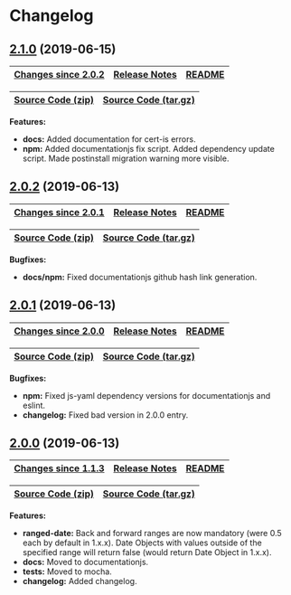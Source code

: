 # Changelog

## <a name="2.1.0"></a> [2.1.0](https://github.com/jpcx/ranged-date/tree/2.1.0) (2019-06-15)

| __[Changes since 2.0.2](https://github.com/jpcx/ranged-date/compare/2.0.2...2.1.0)__ | [Release Notes](https://github.com/jpcx/ranged-date/releases/tag/2.1.0) | [README](https://github.com/jpcx/ranged-date/tree/2.1.0/README.md) |
| --- | --- | --- |

| [Source Code (zip)](https://github.com/jpcx/ranged-date/archive/2.1.0.zip) | [Source Code (tar.gz)](https://github.com/jpcx/ranged-date/archive/2.1.0.tar.gz) |
| --- | --- |

__Features:__

+ __docs:__ Added documentation for cert-is errors.
+ __npm:__  Added documentationjs fix script.
            Added dependency update script.
            Made postinstall migration warning more visible.

## <a name="2.0.2"></a> [2.0.2](https://github.com/jpcx/ranged-date/tree/2.0.2) (2019-06-13)

| __[Changes since 2.0.1](https://github.com/jpcx/ranged-date/compare/2.0.1...2.0.2)__ | [Release Notes](https://github.com/jpcx/ranged-date/releases/tag/2.0.2) | [README](https://github.com/jpcx/ranged-date/tree/2.0.2/README.md) |
| --- | --- | --- |

| [Source Code (zip)](https://github.com/jpcx/ranged-date/archive/2.0.2.zip) | [Source Code (tar.gz)](https://github.com/jpcx/ranged-date/archive/2.0.2.tar.gz) |
| --- | --- |

__Bugfixes:__

+ __docs/npm:__ Fixed documentationjs github hash link generation.

## <a name="2.0.1"></a> [2.0.1](https://github.com/jpcx/ranged-date/tree/2.0.1) (2019-06-13)

| __[Changes since 2.0.0](https://github.com/jpcx/ranged-date/compare/2.0.0...2.0.1)__ | [Release Notes](https://github.com/jpcx/ranged-date/releases/tag/2.0.1) | [README](https://github.com/jpcx/ranged-date/tree/2.0.1/README.md) |
| --- | --- | --- |

| [Source Code (zip)](https://github.com/jpcx/ranged-date/archive/2.0.1.zip) | [Source Code (tar.gz)](https://github.com/jpcx/ranged-date/archive/2.0.1.tar.gz) |
| --- | --- |

__Bugfixes:__

+ __npm:__       Fixed js-yaml dependency versions for documentationjs and eslint.
+ __changelog:__ Fixed bad version in 2.0.0 entry.

## <a name="2.0.0"></a> [2.0.0](https://github.com/jpcx/ranged-date/tree/2.0.0) (2019-06-13)

| __[Changes since 1.1.3](https://github.com/jpcx/ranged-date/compare/1.1.3...2.0.0)__ | [Release Notes](https://github.com/jpcx/ranged-date/releases/tag/2.0.0) | [README](https://github.com/jpcx/ranged-date/tree/2.0.0/README.md) |
| --- | --- | --- |

| [Source Code (zip)](https://github.com/jpcx/ranged-date/archive/2.0.0.zip) | [Source Code (tar.gz)](https://github.com/jpcx/ranged-date/archive/2.0.0.tar.gz) |
| --- | --- |

__Features:__

+ __ranged-date:__ Back and forward ranges are now mandatory (were 0.5 each by default in 1.x.x).
                   Date Objects with values outside of the specified range will return false (would return Date Object in 1.x.x).
+ __docs:__      Moved to documentationjs.
+ __tests:__     Moved to mocha.
+ __changelog:__ Added changelog.
